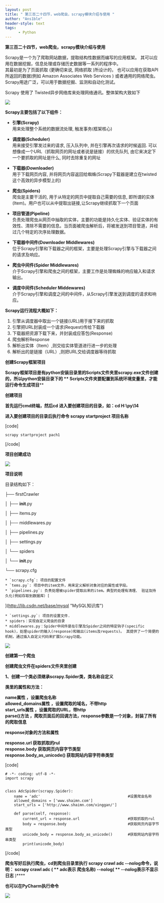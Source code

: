```yaml
---
layout: post
title: " 第三百二十四节，web爬虫，scrapy模块介绍与使用 "
author: "Ans1ble"
header-style: text
tags:
      - Python
---
```


**第三百二十四节，web爬虫，scrapy模块介绍与使用**

Scrapy是一个为了爬取网站数据，提取结构性数据而编写的应用框架。 其可以应用在数据挖掘，信息处理或存储历史数据等一系列的程序中。  
其最初是为了页面抓取 (更确切来说, 网络抓取 )所设计的， 也可以应用在获取API所返回的数据(例如 Amazon Associates Web
Services ) 或者通用的网络爬虫。Scrapy用途广泛，可以用于数据挖掘、监测和自动化测试。

Scrapy 使用了 Twisted异步网络库来处理网络通讯。整体架构大致如下

![](https://images2015.cnblogs.com/blog/955761/201707/955761-20170723212038159-992324312.png)



**Scrapy主要包括了以下组件：**

  * **引擎(Scrapy)**  
用来处理整个系统的数据流处理, 触发事务(框架核心)

  * **调度器(Scheduler)**  
用来接受引擎发过来的请求, 压入队列中, 并在引擎再次请求的时候返回. 可以想像成一个URL（抓取网页的网址或者说是链接）的优先队列,
由它来决定下一个要抓取的网址是什么, 同时去除重复的网址

  * **下载器(Downloader)**  
用于下载网页内容, 并将网页内容返回给蜘蛛(Scrapy下载器是建立在twisted这个高效的异步模型上的)

  * **爬虫(Spiders)**  
爬虫是主要干活的, 用于从特定的网页中提取自己需要的信息, 即所谓的实体(Item)。用户也可以从中提取出链接,让Scrapy继续抓取下一个页面

  * **项目管道(Pipeline)**  
负责处理爬虫从网页中抽取的实体，主要的功能是持久化实体、验证实体的有效性、清除不需要的信息。当页面被爬虫解析后，将被发送到项目管道，并经过几个特定的次序处理数据。

  * **下载器中间件(Downloader Middlewares)**  
位于Scrapy引擎和下载器之间的框架，主要是处理Scrapy引擎与下载器之间的请求及响应。

  * **爬虫中间件(Spider Middlewares)**  
介于Scrapy引擎和爬虫之间的框架，主要工作是处理蜘蛛的响应输入和请求输出。

  * **调度中间件(Scheduler Middewares)**  
介于Scrapy引擎和调度之间的中间件，从Scrapy引擎发送到调度的请求和响应。



**Scrapy运行流程大概如下：**

  1. 引擎从调度器中取出一个链接(URL)用于接下来的抓取
  2. 引擎把URL封装成一个请求(Request)传给下载器
  3. 下载器把资源下载下来，并封装成应答包(Response)
  4. 爬虫解析Response
  5. 解析出实体（Item）,则交给实体管道进行进一步的处理
  6. 解析出的是链接（URL）,则把URL交给调度器等待抓取



**创建Scrapy框架项目**

****Scrapy框架项目是有python安装目录里的Scripts文件夹里scrapy.exe文件创建的，所以python安装目录下的 **
**Scripts文件夹要配置到系统环境变量里，才能运行命令生成项目********

********创建项目********

********首先运行cmd终端，然后cd 进入要创建项目的目录，如：cd H:\py\14********

********进入要创建项目的目录后执行命令 scrapy startproject 项目名称********

[code]

    scrapy startproject pach1
[/code]

**项目创建成功**

**![](https://images2015.cnblogs.com/blog/955761/201707/955761-20170723214011705-1505671017.png)**



**项目说明**

目录结构如下：

├── firstCrawler

│   ├── __init__.py

│   ├── items.py

│   ├── middlewares.py

│   ├── pipelines.py

│   ├── settings.py

│   └── spiders

│       └── __init__.py

└── scrapy.cfg

    * `scrapy.cfg`: 项目的配置文件
    * `tems.py`: 项目中的item文件，用来定义解析对象对应的属性或字段。
    * `pipelines.py`: 负责处理被spider提取出来的item。典型的处理有清理、 验证及持久化(例如存取到数据库）[  
](http://lib.csdn.net/base/mysql "MySQL知识库")

    * `settings.py`: 项目的设置文件.
    * spiders：实现自定义爬虫的目录
    * middlewares.py：Spider中间件是在引擎及Spider之间的特定钩子(specific hook)，处理spider的输入(response)和输出(items及requests)。 其提供了一个简便的机制，通过插入自定义代码来扩展Scrapy功能。

**![](https://images2015.cnblogs.com/blog/955761/201707/955761-20170723220140619-2067789450.png)**



**创建第一个爬虫**

**创建爬虫文件在spiders文件夹里创建**

**1、创建一个类必须继承scrapy.Spider类，类名称自定义**

**类里的属性和方法：**

**name属性 ，设置爬虫名称**  
 **allowed_domains属性 ，设置爬取的域名，不带http**  
 **start_urls属性 ，设置爬取的URL，带http**  
 **parse()方法 ，爬取页面后的回调方法，response参数是一个对象，封装了所有的爬取信息**

****response对象的方法和属性****

**response.url 获取抓取的rul**  
 **response.body 获取网页内容字节类型**  
 **response.body_as_unicode() 获取网站内容字符串类型**

[code]

    # -*- coding: utf-8 -*-
    import scrapy
    
    
    class AdcSpider(scrapy.Spider):
        name = 'adc'                                        #设置爬虫名称
        allowed_domains = ['www.shaimn.com']
        start_urls = ['http://www.shaimn.com/xinggan/']
    
        def parse(self, response):
            current_url = response.url                      #获取抓取的rul
            body = response.body                            #获取网页内容字节类型
            unicode_body = response.body_as_unicode()       #获取网站内容字符串类型
            print(unicode_body)
[/code]

**爬虫写好后执行爬虫，cd到爬虫目录里执行 scrapy crawl adc --nolog命令，说明： **scrapy crawl adc ( **
**adc表示**** 爬虫名称) \--nolog( ** **\--nolog表示不显示日志**** )****

****也可以在PyCharm执行命令****

**![](https://images2015.cnblogs.com/blog/955761/201707/955761-20170724171121590-563261664.png)**



